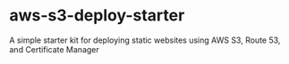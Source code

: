 # aws-s3-deploy-starter
A simple starter kit for deploying static websites using AWS S3, Route 53, and Certificate Manager
